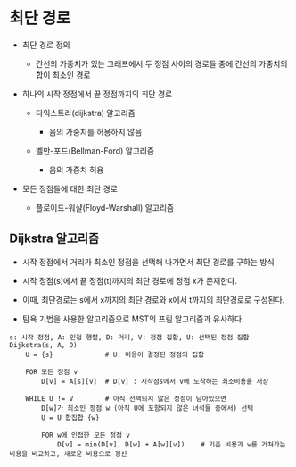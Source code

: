 # 최단 경로

- 최단 경로 정의

    - 간선의 가중치가 있는 그래프에서 두 정점 사이의 경로들 중에 간선의 가중치의 합이 최소인 경로

- 하나의 시작 정점에서 끝 정점까지의 최단 경로

    - 다익스트라(dijkstra) 알고리즘

        - 음의 가중치를 허용하지 않음

    - 벨만-포드(Bellman-Ford) 알고리즘

        - 음의 가중치 허용

- 모든 정점들에 대한 최단 경로

    - 플로이드-워샬(Floyd-Warshall) 알고리즘

## Dijkstra 알고리즘

- 시작 정점에서 거리가 최소인 정점을 선택해 나가면서 최단 경로를 구하는 방식

- 시작 정점(s)에서 끝 정점(t)까지의 최단 경로에 정점 x가 존재한다.

- 이때, 최단경로는 s에서 x까지의 최단 경로와 x에서 t까지의 최단경로로 구성된다.

- 탐욕 기법을 사용한 알고리즘으로 MST의 프림 알고리즘과 유사하다.

```
s: 시작 정점, A: 인접 행렬, D: 거리, V: 정점 집합, U: 선택된 정점 집합
Dijkstra(s, A, D)
    U = {s}             # U: 비용이 결정된 정점의 집합

    FOR 모든 정점 v
        D[v] = A[s][v]  # D[v] : 시작점s에서 v에 도착하는 최소비용을 저장

    WHILE U != V        # 아직 선택되지 않은 정점이 남아있으면
        D[w]가 최소인 정점 w (아직 U에 포함되지 않은 녀석들 중에서) 선택
        U = U 합집합 {w}

        FOR w에 인접한 모든 정점 v
            D[v] = min(D[v], D[w] + A[w][v])    # 기존 비용과 w를 거쳐가는 비용을 비교하고, 새로운 비용으로 갱신
```

